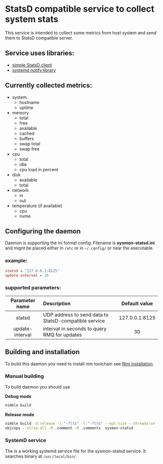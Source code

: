 # StatsD compatible service to collect system stats

This service is intended to collect some metrics from host system and send them to StatsD compatible server.

## Service uses libraries:
- [simple StatsD client](https://github.com/Q-Master/statsdclient.nim")
- [systemd notify library](https://github.com/FedericoCeratto/nim-sdnotify)

## Currently collected metrics:

- system
  - hostname
  - uptime
- memory
  - total
  - free
  - available
  - cached
  - buffers
  - swap total
  - swap free
- cpu
  - total
  - idle
  - cpu load in percent
- disk
  - available
  - total
- network
  - in
  - out
- temperature (if available)
  - cpu
  - nvme

## Configuring the daemon
Daemon is supporting the ini format config.
Filename is **sysmon-statsd.ini** and mignt be placed either in `/etc` or in `~/.config/` or near the executable. 

### example:
```ini
statsd = "127.0.0.1:8125"
update-interval = 10
```

### supported parameters:
| Parameter name | Description | Default value |
|:--------------:|:------------|:--------------:|
| statsd | UDP address to send data to StatsD-compatible service | 127.0.0.1:8125 |
| update-interval | interval in seconds to query RMQ for updates | 30 |


## Building and installation
To build this daemon you need to install nim toolchain see [Nim installation](https://nim-lang.org/install.html).

### Manual building
To build daemon you should use

**Debug mode**
```bash
nimble build
```

**Release mode**
```bash
nimble build -d:release -l:"-flto" -t:"-flto" --opt:size --threads:on
objcopy --strip-all -R .comment -R .comments  sysmon-statsd
```

### SystemD service
The is a working systemd service file for the sysmon-statsd service. It searches binary at `/usr/local/bin/`.